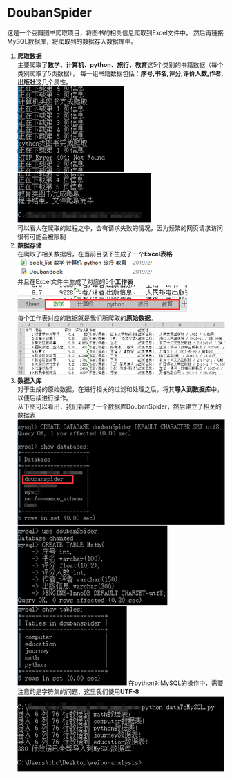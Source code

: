 # DoubanSpider
这是一个豆瓣图书爬取项目，将图书的相关信息爬取到Excel文件中，
然后再链接MySQL数据库，将爬取到的数据存入数据库中。  
1. **爬取数据**  
主要爬取了**数学、计算机、python、旅行、教育**这5个类别的书籍数据（每个类别爬取了5页数据），
每一组书籍数据包括：**序号,书名,评分,评价人数,作者,出版社**这几个属性。  
![正在下载](./Pictures/downloading.png "正在爬取数据")  
![完成下载](./Pictures/downloaded.png "爬取完成")  
可以看大在爬取的过程之中，会有请求失败的情况，因为频繁的网页请求访问很有可能会被限制  
2. **数据存储**  
在爬取了相关数据后，在当前目录下生成了一个**Excel表格**  
![当前目录](./Pictures/fileName.png "生成Excel文件")  
并且在Excel文件中生成了对应的5个**工作表**  
![工作表](./Pictures/showSheetNames.png "对应生成的工作表")  
每个工作表对应的数据就是我们所爬取的**原始数据**。  
![原始数据](./Pictures/showBookInfo.png "爬取到的原始数据")  
3. **数据入库**  
对于生成的原始数据，在进行相关的过滤和处理之后，将其**导入到数据库**中，以便后续进行操作。  
从下图可以看出，我们新建了一个数据库DoubanSpider，然后建立了相关的数据表  
![建数据库](./Pictures/createDB.png "建立一个新的数据库")  
![建数据表](./Pictures/createTable.png "建立相对应的数据表")  
![查看表格](./Pictures/showTables.png "查看已建好的数据表")
在python对MySQL的操作中，需要注意的是字符集的问题，这里我们使用**UTF-8**  
![查看数据](./Pictures/addData.png "查看已经添加好的数据")  